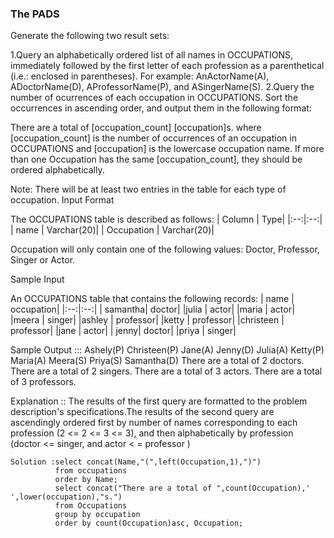### The PADS
Generate the following two result sets:

1.Query an alphabetically ordered list of all names in OCCUPATIONS, immediately followed by the first letter of each profession as a parenthetical (i.e.: enclosed in parentheses). For example: AnActorName(A), ADoctorName(D), AProfessorName(P), and ASingerName(S).
2.Query the number of ocurrences of each occupation in OCCUPATIONS. Sort the occurrences in ascending order, and output them in the following format:

There are a total of [occupation_count] [occupation]s.
where [occupation_count] is the number of occurrences of an occupation in OCCUPATIONS and [occupation] is the lowercase occupation name. If more than one Occupation has the same [occupation_count], they should be ordered alphabetically.

Note: There will be at least two entries in the table for each type of occupation.
Input Format

The OCCUPATIONS table is described as follows:
| Column | Type|
|:--:|:--:|
| name | Varchar(20)|
| Occupation | Varchar(20)|

Occupation will only contain one of the following values: Doctor, Professor, Singer or Actor.

Sample Input

An OCCUPATIONS table that contains the following records:
| name | occupation|
|:--:|:--:|
| samantha| doctor|
|julia | actor|
|maria | actor|
|meera | singer|
|ashley | professor|
|ketty | professor|
|christeen | professor|
|jane | actor|
| jenny| doctor|
|priya | singer|

Sample Output :::
Ashely(P)
Christeen(P)
Jane(A)
Jenny(D)
Julia(A)
Ketty(P)
Maria(A)
Meera(S)
Priya(S)
Samantha(D)
There are a total of 2 doctors.
There are a total of 2 singers.
There are a total of 3 actors.
There are a total of 3 professors.

Explanation ::
The results of the first query are formatted to the problem description's specifications.The results of the second query are ascendingly ordered first by number of names corresponding to each profession (2 <= 2 <= 3 <= 3), and then alphabetically by profession (doctor <= singer, and actor < = professor )

    Solution :select concat(Name,"(",left(Occupation,1),")")
              from occupations 
              order by Name;
              select concat("There are a total of ",count(Occupation),' ',lower(occupation),"s.") 
              from Occupations
              group by occupation 
              order by count(Occupation)asc, Occupation;

